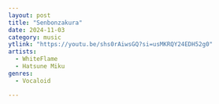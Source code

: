 ```yaml
---
layout: post
title: "Senbonzakura"
date: 2024-11-03
category: music
ytlink: "https://youtu.be/shs0rAiwsGQ?si=usMKRQY24EDH52g0"
artists:
  - WhiteFlame
  - Hatsune Miku
genres:
  - Vocaloid

---
```

